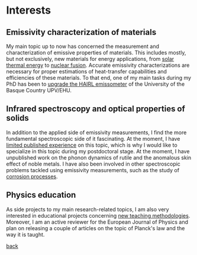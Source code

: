 
# Interests

## Emissivity characterization of materials

My main topic up to now has concerned the measurement and characterization of emissive properties of materials. This includes mostly, but not exclusively, new materials for energy applications, from [solar thermal energy](https://doi.org/10.1016/j.solmat.2019.109961) to [nuclear fusion](https://doi.org/10.1016/j.jnucmat.2018.10.051). Accurate emissivity characterizations are necessary for proper estimations of heat-transfer capabilities and efficiencies of these materials. To that end, one of my main tasks during my PhD has been to [upgrade the HAIRL emissometer](https://doi.org/10.1088/1681-7575/ab84ff) of the University of the Basque Country UPV/EHU.

## Infrared spectroscopy and optical properties of solids

In addition to the applied side of emissivity measurements, I find the more fundamental spectroscopic side of it fascinating. At the moment, I have [limited published experience](http://dx.doi.org/10.1016/j.jqsrt.2017.02.016) on this topic, which is why I would like to specialize in this topic during my postdoctoral stage. At the moment, I have unpublished work on the phonon dynamics of rutile and the anomalous skin effect of noble metals. I have also been involved in other spectroscopic problems tackled using emissivity measurements, such as the study of [corrosion processes](https://doi.org/10.1016/j.corsci.2020.108723).

## Physics education

As side projects to my main research-related topics, I am also very interested in educational projects concerning [new teaching methodologies](https://doi.org/10.1088/1742-6596/1287/1/012027). Moreover, I am an active reviewer for the European Journal of Physics and plan on releasing a couple of articles on the topic of Planck's law and the way it is taught.

[back](./)
